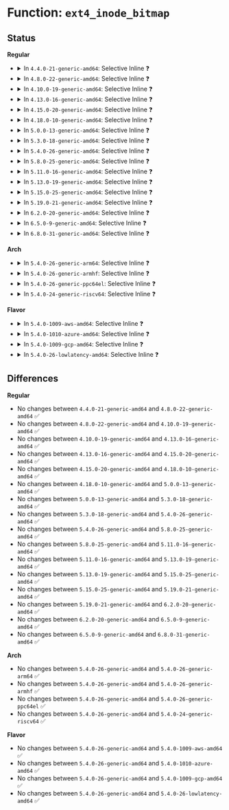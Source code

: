 # Function: <code>ext4_inode_bitmap</code>

## Status
<b>Regular</b>
<ul>
<li>
<details>
<summary>In <code>4.4.0-21-generic-amd64</code>: Selective Inline ❓</summary>

```c
ext4_fsblk_t ext4_inode_bitmap(struct super_block * sb, struct ext4_group_desc * bg)
```

```json
{
  "name": "ext4_inode_bitmap",
  "collision_type": "Unique Global",
  "inline_type": "Selective",
  "funcs": [
    {
      "addr": 18446744071581694816,
      "name": "ext4_inode_bitmap",
      "external": true,
      "loc": "fs/ext4/super.c:183",
      "file": "fs/ext4/super.c",
      "inline": "not declared, inlined",
      "caller_inline": [
        "fs/ext4/super.c:ext4_calculate_overhead",
        "fs/ext4/super.c:ext4_fill_super"
      ],
      "caller_func": [
        "fs/ext4/balloc.c:ext4_validate_block_bitmap",
        "fs/ext4/balloc.c:ext4_free_clusters_after_init",
        "fs/ext4/balloc.c:ext4_free_clusters_after_init",
        "fs/ext4/balloc.c:ext4_read_block_bitmap_nowait",
        "fs/ext4/balloc.c:ext4_read_block_bitmap_nowait",
        "fs/ext4/ialloc.c:ext4_read_inode_bitmap",
        "fs/ext4/ialloc.c:ext4_read_inode_bitmap",
        "fs/ext4/inode.c:__ext4_get_inode_loc",
        "fs/ext4/mballoc.c:ext4_free_blocks",
        "fs/ext4/mballoc.c:ext4_free_blocks",
        "fs/ext4/mballoc.c:ext4_group_add_blocks",
        "fs/ext4/mballoc.c:ext4_group_add_blocks",
        "fs/ext4/block_validity.c:ext4_setup_system_zone"
      ]
    }
  ],
  "symbols": [
    {
      "addr": 18446744071581694816,
      "name": "ext4_inode_bitmap",
      "section": ".text",
      "bind": "STB_GLOBAL",
      "size": 39
    }
  ]
}
```
</details>
</li>
<li>
<details>
<summary>In <code>4.8.0-22-generic-amd64</code>: Selective Inline ❓</summary>

```c
ext4_fsblk_t ext4_inode_bitmap(struct super_block * sb, struct ext4_group_desc * bg)
```

```json
{
  "name": "ext4_inode_bitmap",
  "collision_type": "Unique Global",
  "inline_type": "Selective",
  "funcs": [
    {
      "addr": 18446744071581908800,
      "name": "ext4_inode_bitmap",
      "external": true,
      "loc": "fs/ext4/super.c:212",
      "file": "fs/ext4/super.c",
      "inline": "not declared, inlined",
      "caller_inline": [
        "fs/ext4/super.c:ext4_fill_super",
        "fs/ext4/super.c:ext4_calculate_overhead"
      ],
      "caller_func": [
        "fs/ext4/balloc.c:ext4_read_block_bitmap_nowait",
        "fs/ext4/balloc.c:ext4_read_block_bitmap_nowait",
        "fs/ext4/balloc.c:ext4_validate_block_bitmap",
        "fs/ext4/balloc.c:ext4_free_clusters_after_init",
        "fs/ext4/balloc.c:ext4_free_clusters_after_init",
        "fs/ext4/ialloc.c:ext4_read_inode_bitmap",
        "fs/ext4/ialloc.c:ext4_read_inode_bitmap",
        "fs/ext4/inode.c:__ext4_get_inode_loc",
        "fs/ext4/mballoc.c:ext4_group_add_blocks",
        "fs/ext4/mballoc.c:ext4_group_add_blocks",
        "fs/ext4/mballoc.c:ext4_free_blocks",
        "fs/ext4/mballoc.c:ext4_free_blocks",
        "fs/ext4/block_validity.c:ext4_setup_system_zone"
      ]
    }
  ],
  "symbols": [
    {
      "addr": 18446744071581886560,
      "name": "ext4_inode_bitmap",
      "section": ".text",
      "bind": "STB_GLOBAL",
      "size": 39
    }
  ]
}
```
</details>
</li>
<li>
<details>
<summary>In <code>4.10.0-19-generic-amd64</code>: Selective Inline ❓</summary>

```c
ext4_fsblk_t ext4_inode_bitmap(struct super_block * sb, struct ext4_group_desc * bg)
```

```json
{
  "name": "ext4_inode_bitmap",
  "collision_type": "Unique Global",
  "inline_type": "Selective",
  "funcs": [
    {
      "addr": 18446744071581998849,
      "name": "ext4_inode_bitmap",
      "external": true,
      "loc": "fs/ext4/super.c:214",
      "file": "fs/ext4/super.c",
      "inline": "not declared, inlined",
      "caller_inline": [
        "fs/ext4/super.c:ext4_fill_super",
        "fs/ext4/super.c:ext4_calculate_overhead"
      ],
      "caller_func": [
        "fs/ext4/balloc.c:ext4_read_block_bitmap_nowait",
        "fs/ext4/balloc.c:ext4_read_block_bitmap_nowait",
        "fs/ext4/balloc.c:ext4_validate_block_bitmap",
        "fs/ext4/balloc.c:ext4_free_clusters_after_init",
        "fs/ext4/balloc.c:ext4_free_clusters_after_init",
        "fs/ext4/ialloc.c:ext4_read_inode_bitmap",
        "fs/ext4/ialloc.c:ext4_read_inode_bitmap",
        "fs/ext4/inode.c:__ext4_get_inode_loc",
        "fs/ext4/mballoc.c:ext4_group_add_blocks",
        "fs/ext4/mballoc.c:ext4_group_add_blocks",
        "fs/ext4/mballoc.c:ext4_free_blocks",
        "fs/ext4/mballoc.c:ext4_free_blocks",
        "fs/ext4/block_validity.c:ext4_setup_system_zone"
      ]
    }
  ],
  "symbols": [
    {
      "addr": 18446744071581975568,
      "name": "ext4_inode_bitmap",
      "section": ".text",
      "bind": "STB_GLOBAL",
      "size": 39
    }
  ]
}
```
</details>
</li>
<li>
<details>
<summary>In <code>4.13.0-16-generic-amd64</code>: Selective Inline ❓</summary>

```c
ext4_fsblk_t ext4_inode_bitmap(struct super_block * sb, struct ext4_group_desc * bg)
```

```json
{
  "name": "ext4_inode_bitmap",
  "collision_type": "Unique Global",
  "inline_type": "Selective",
  "funcs": [
    {
      "addr": 18446744071582215725,
      "name": "ext4_inode_bitmap",
      "external": true,
      "loc": "fs/ext4/super.c:216",
      "file": "fs/ext4/super.c",
      "inline": "not declared, inlined",
      "caller_inline": [
        "fs/ext4/super.c:ext4_fill_super",
        "fs/ext4/super.c:ext4_calculate_overhead"
      ],
      "caller_func": [
        "fs/ext4/balloc.c:ext4_read_block_bitmap_nowait",
        "fs/ext4/balloc.c:ext4_read_block_bitmap_nowait",
        "fs/ext4/balloc.c:ext4_validate_block_bitmap",
        "fs/ext4/balloc.c:ext4_free_clusters_after_init",
        "fs/ext4/balloc.c:ext4_free_clusters_after_init",
        "fs/ext4/block_validity.c:ext4_setup_system_zone",
        "fs/ext4/fsmap.c:ext4_getfsmap_find_fixed_metadata",
        "fs/ext4/ialloc.c:ext4_read_inode_bitmap",
        "fs/ext4/ialloc.c:ext4_read_inode_bitmap",
        "fs/ext4/inode.c:__ext4_get_inode_loc",
        "fs/ext4/mballoc.c:ext4_group_add_blocks",
        "fs/ext4/mballoc.c:ext4_group_add_blocks",
        "fs/ext4/mballoc.c:ext4_free_blocks",
        "fs/ext4/mballoc.c:ext4_free_blocks"
      ]
    }
  ],
  "symbols": [
    {
      "addr": 18446744071582191712,
      "name": "ext4_inode_bitmap",
      "section": ".text",
      "bind": "STB_GLOBAL",
      "size": 37
    }
  ]
}
```
</details>
</li>
<li>
<details>
<summary>In <code>4.15.0-20-generic-amd64</code>: Selective Inline ❓</summary>

```c
ext4_fsblk_t ext4_inode_bitmap(struct super_block * sb, struct ext4_group_desc * bg)
```

```json
{
  "name": "ext4_inode_bitmap",
  "collision_type": "Unique Global",
  "inline_type": "Selective",
  "funcs": [
    {
      "addr": 18446744071582364621,
      "name": "ext4_inode_bitmap",
      "external": true,
      "loc": "fs/ext4/super.c:216",
      "file": "fs/ext4/super.c",
      "inline": "not declared, inlined",
      "caller_inline": [
        "fs/ext4/super.c:ext4_fill_super",
        "fs/ext4/super.c:ext4_calculate_overhead"
      ],
      "caller_func": [
        "fs/ext4/balloc.c:ext4_read_block_bitmap_nowait",
        "fs/ext4/balloc.c:ext4_read_block_bitmap_nowait",
        "fs/ext4/balloc.c:ext4_validate_block_bitmap",
        "fs/ext4/balloc.c:ext4_free_clusters_after_init",
        "fs/ext4/balloc.c:ext4_free_clusters_after_init",
        "fs/ext4/block_validity.c:ext4_setup_system_zone",
        "fs/ext4/fsmap.c:ext4_getfsmap_find_fixed_metadata",
        "fs/ext4/ialloc.c:ext4_read_inode_bitmap",
        "fs/ext4/ialloc.c:ext4_read_inode_bitmap",
        "fs/ext4/inode.c:__ext4_get_inode_loc",
        "fs/ext4/mballoc.c:ext4_group_add_blocks",
        "fs/ext4/mballoc.c:ext4_group_add_blocks",
        "fs/ext4/mballoc.c:ext4_free_blocks",
        "fs/ext4/mballoc.c:ext4_free_blocks"
      ]
    }
  ],
  "symbols": [
    {
      "addr": 18446744071582340384,
      "name": "ext4_inode_bitmap",
      "section": ".text",
      "bind": "STB_GLOBAL",
      "size": 37
    }
  ]
}
```
</details>
</li>
<li>
<details>
<summary>In <code>4.18.0-10-generic-amd64</code>: Selective Inline ❓</summary>

```c
ext4_fsblk_t ext4_inode_bitmap(struct super_block * sb, struct ext4_group_desc * bg)
```

```json
{
  "name": "ext4_inode_bitmap",
  "collision_type": "Unique Global",
  "inline_type": "Selective",
  "funcs": [
    {
      "addr": 18446744071582555161,
      "name": "ext4_inode_bitmap",
      "external": true,
      "loc": "fs/ext4/super.c:216",
      "file": "fs/ext4/super.c",
      "inline": "not declared, inlined",
      "caller_inline": [
        "fs/ext4/super.c:ext4_fill_super",
        "fs/ext4/super.c:ext4_calculate_overhead"
      ],
      "caller_func": [
        "fs/ext4/balloc.c:ext4_read_block_bitmap_nowait",
        "fs/ext4/balloc.c:ext4_free_clusters_after_init",
        "fs/ext4/balloc.c:ext4_free_clusters_after_init",
        "fs/ext4/block_validity.c:ext4_setup_system_zone",
        "fs/ext4/fsmap.c:ext4_getfsmap_datadev",
        "fs/ext4/ialloc.c:ext4_read_inode_bitmap",
        "fs/ext4/ialloc.c:ext4_read_inode_bitmap",
        "fs/ext4/inode.c:__ext4_get_inode_loc",
        "fs/ext4/mballoc.c:ext4_group_add_blocks",
        "fs/ext4/mballoc.c:ext4_group_add_blocks",
        "fs/ext4/mballoc.c:ext4_free_blocks",
        "fs/ext4/mballoc.c:ext4_free_blocks"
      ]
    }
  ],
  "symbols": [
    {
      "addr": 18446744071582529872,
      "name": "ext4_inode_bitmap",
      "section": ".text",
      "bind": "STB_GLOBAL",
      "size": 37
    }
  ]
}
```
</details>
</li>
<li>
<details>
<summary>In <code>5.0.0-13-generic-amd64</code>: Selective Inline ❓</summary>

```c
ext4_fsblk_t ext4_inode_bitmap(struct super_block * sb, struct ext4_group_desc * bg)
```

```json
{
  "name": "ext4_inode_bitmap",
  "collision_type": "Unique Global",
  "inline_type": "Selective",
  "funcs": [
    {
      "addr": 18446744071582656404,
      "name": "ext4_inode_bitmap",
      "external": true,
      "loc": "fs/ext4/super.c:239",
      "file": "fs/ext4/super.c",
      "inline": "not declared, inlined",
      "caller_inline": [
        "fs/ext4/super.c:ext4_fill_super",
        "fs/ext4/super.c:ext4_calculate_overhead"
      ],
      "caller_func": [
        "fs/ext4/balloc.c:ext4_read_block_bitmap_nowait",
        "fs/ext4/balloc.c:ext4_free_clusters_after_init",
        "fs/ext4/balloc.c:ext4_free_clusters_after_init",
        "fs/ext4/block_validity.c:ext4_setup_system_zone",
        "fs/ext4/fsmap.c:ext4_getfsmap_datadev",
        "fs/ext4/ialloc.c:ext4_read_inode_bitmap",
        "fs/ext4/ialloc.c:ext4_read_inode_bitmap",
        "fs/ext4/inode.c:__ext4_get_inode_loc",
        "fs/ext4/mballoc.c:ext4_group_add_blocks",
        "fs/ext4/mballoc.c:ext4_group_add_blocks",
        "fs/ext4/mballoc.c:ext4_free_blocks",
        "fs/ext4/mballoc.c:ext4_free_blocks"
      ]
    }
  ],
  "symbols": [
    {
      "addr": 18446744071582630960,
      "name": "ext4_inode_bitmap",
      "section": ".text",
      "bind": "STB_GLOBAL",
      "size": 37
    }
  ]
}
```
</details>
</li>
<li>
<details>
<summary>In <code>5.3.0-18-generic-amd64</code>: Selective Inline ❓</summary>

```c
ext4_fsblk_t ext4_inode_bitmap(struct super_block * sb, struct ext4_group_desc * bg)
```

```json
{
  "name": "ext4_inode_bitmap",
  "collision_type": "Unique Global",
  "inline_type": "Selective",
  "funcs": [
    {
      "addr": 18446744071582824009,
      "name": "ext4_inode_bitmap",
      "external": true,
      "loc": "fs/ext4/super.c:240",
      "file": "fs/ext4/super.c",
      "inline": "not declared, inlined",
      "caller_inline": [
        "fs/ext4/super.c:ext4_calculate_overhead",
        "fs/ext4/super.c:ext4_check_descriptors"
      ],
      "caller_func": [
        "fs/ext4/balloc.c:ext4_read_block_bitmap_nowait",
        "fs/ext4/balloc.c:ext4_free_clusters_after_init",
        "fs/ext4/balloc.c:ext4_free_clusters_after_init",
        "fs/ext4/block_validity.c:ext4_setup_system_zone",
        "fs/ext4/fsmap.c:ext4_getfsmap_datadev",
        "fs/ext4/ialloc.c:ext4_read_inode_bitmap",
        "fs/ext4/ialloc.c:ext4_read_inode_bitmap",
        "fs/ext4/inode.c:__ext4_get_inode_loc",
        "fs/ext4/mballoc.c:ext4_group_add_blocks",
        "fs/ext4/mballoc.c:ext4_group_add_blocks",
        "fs/ext4/mballoc.c:ext4_free_blocks",
        "fs/ext4/mballoc.c:ext4_free_blocks"
      ]
    }
  ],
  "symbols": [
    {
      "addr": 18446744071582803584,
      "name": "ext4_inode_bitmap",
      "section": ".text",
      "bind": "STB_GLOBAL",
      "size": 37
    }
  ]
}
```
</details>
</li>
<li>
<details>
<summary>In <code>5.4.0-26-generic-amd64</code>: Selective Inline ❓</summary>

```c
ext4_fsblk_t ext4_inode_bitmap(struct super_block * sb, struct ext4_group_desc * bg)
```

```json
{
  "name": "ext4_inode_bitmap",
  "collision_type": "Unique Global",
  "inline_type": "Selective",
  "funcs": [
    {
      "addr": 18446744071582927369,
      "name": "ext4_inode_bitmap",
      "external": true,
      "loc": "fs/ext4/super.c:235",
      "file": "fs/ext4/super.c",
      "inline": "not declared, inlined",
      "caller_inline": [
        "fs/ext4/super.c:ext4_calculate_overhead",
        "fs/ext4/super.c:ext4_check_descriptors"
      ],
      "caller_func": [
        "fs/ext4/balloc.c:ext4_read_block_bitmap_nowait",
        "fs/ext4/balloc.c:ext4_free_clusters_after_init",
        "fs/ext4/balloc.c:ext4_free_clusters_after_init",
        "fs/ext4/block_validity.c:ext4_setup_system_zone",
        "fs/ext4/fsmap.c:ext4_getfsmap_datadev",
        "fs/ext4/ialloc.c:ext4_read_inode_bitmap",
        "fs/ext4/ialloc.c:ext4_read_inode_bitmap",
        "fs/ext4/inode.c:__ext4_get_inode_loc",
        "fs/ext4/mballoc.c:ext4_group_add_blocks",
        "fs/ext4/mballoc.c:ext4_group_add_blocks",
        "fs/ext4/mballoc.c:ext4_free_blocks",
        "fs/ext4/mballoc.c:ext4_free_blocks"
      ]
    }
  ],
  "symbols": [
    {
      "addr": 18446744071582906944,
      "name": "ext4_inode_bitmap",
      "section": ".text",
      "bind": "STB_GLOBAL",
      "size": 37
    }
  ]
}
```
</details>
</li>
<li>
<details>
<summary>In <code>5.8.0-25-generic-amd64</code>: Selective Inline ❓</summary>

```c
ext4_fsblk_t ext4_inode_bitmap(struct super_block * sb, struct ext4_group_desc * bg)
```

```json
{
  "name": "ext4_inode_bitmap",
  "collision_type": "Unique Global",
  "inline_type": "Selective",
  "funcs": [
    {
      "addr": 18446744071583222891,
      "name": "ext4_inode_bitmap",
      "external": true,
      "loc": "fs/ext4/super.c:215",
      "file": "fs/ext4/super.c",
      "inline": "not declared, inlined",
      "caller_inline": [
        "fs/ext4/super.c:count_overhead",
        "fs/ext4/super.c:ext4_check_descriptors"
      ],
      "caller_func": [
        "fs/ext4/balloc.c:ext4_valid_block_bitmap",
        "fs/ext4/balloc.c:ext4_init_block_bitmap",
        "fs/ext4/balloc.c:ext4_num_overhead_clusters",
        "fs/ext4/balloc.c:ext4_num_overhead_clusters",
        "fs/ext4/block_validity.c:ext4_setup_system_zone",
        "fs/ext4/fsmap.c:ext4_getfsmap_find_fixed_metadata",
        "fs/ext4/ialloc.c:ext4_read_inode_bitmap",
        "fs/ext4/ialloc.c:ext4_validate_inode_bitmap",
        "fs/ext4/inode.c:__ext4_get_inode_loc",
        "fs/ext4/mballoc.c:ext4_group_add_blocks",
        "fs/ext4/mballoc.c:ext4_group_add_blocks",
        "fs/ext4/mballoc.c:ext4_free_blocks",
        "fs/ext4/mballoc.c:ext4_free_blocks"
      ]
    }
  ],
  "symbols": [
    {
      "addr": 18446744071583220480,
      "name": "ext4_inode_bitmap",
      "section": ".text",
      "bind": "STB_GLOBAL",
      "size": 37
    }
  ]
}
```
</details>
</li>
<li>
<details>
<summary>In <code>5.11.0-16-generic-amd64</code>: Selective Inline ❓</summary>

```c
ext4_fsblk_t ext4_inode_bitmap(struct super_block * sb, struct ext4_group_desc * bg)
```

```json
{
  "name": "ext4_inode_bitmap",
  "collision_type": "Unique Global",
  "inline_type": "Selective",
  "funcs": [
    {
      "addr": 18446744071583324779,
      "name": "ext4_inode_bitmap",
      "external": true,
      "loc": "fs/ext4/super.c:304",
      "file": "fs/ext4/super.c",
      "inline": "not declared, inlined",
      "caller_inline": [
        "fs/ext4/super.c:count_overhead",
        "fs/ext4/super.c:ext4_check_descriptors"
      ],
      "caller_func": [
        "fs/ext4/balloc.c:ext4_valid_block_bitmap",
        "fs/ext4/balloc.c:ext4_init_block_bitmap",
        "fs/ext4/balloc.c:ext4_num_overhead_clusters",
        "fs/ext4/balloc.c:ext4_num_overhead_clusters",
        "fs/ext4/block_validity.c:ext4_setup_system_zone",
        "fs/ext4/fsmap.c:ext4_getfsmap_find_fixed_metadata",
        "fs/ext4/ialloc.c:ext4_read_inode_bitmap",
        "fs/ext4/ialloc.c:ext4_validate_inode_bitmap",
        "fs/ext4/inode.c:__ext4_get_inode_loc",
        "fs/ext4/mballoc.c:ext4_group_add_blocks",
        "fs/ext4/mballoc.c:ext4_group_add_blocks",
        "fs/ext4/mballoc.c:ext4_free_blocks",
        "fs/ext4/mballoc.c:ext4_free_blocks"
      ]
    }
  ],
  "symbols": [
    {
      "addr": 18446744071583322400,
      "name": "ext4_inode_bitmap",
      "section": ".text",
      "bind": "STB_GLOBAL",
      "size": 37
    }
  ]
}
```
</details>
</li>
<li>
<details>
<summary>In <code>5.13.0-19-generic-amd64</code>: Selective Inline ❓</summary>

```c
ext4_fsblk_t ext4_inode_bitmap(struct super_block * sb, struct ext4_group_desc * bg)
```

```json
{
  "name": "ext4_inode_bitmap",
  "collision_type": "Unique Global",
  "inline_type": "Selective",
  "funcs": [
    {
      "addr": 18446744071583347514,
      "name": "ext4_inode_bitmap",
      "external": true,
      "loc": "fs/ext4/super.c:304",
      "file": "fs/ext4/super.c",
      "inline": "not declared, inlined",
      "caller_inline": [
        "fs/ext4/super.c:count_overhead",
        "fs/ext4/super.c:ext4_check_descriptors"
      ],
      "caller_func": [
        "fs/ext4/balloc.c:ext4_valid_block_bitmap",
        "fs/ext4/balloc.c:ext4_init_block_bitmap",
        "fs/ext4/balloc.c:ext4_num_overhead_clusters",
        "fs/ext4/balloc.c:ext4_num_overhead_clusters",
        "fs/ext4/block_validity.c:ext4_setup_system_zone",
        "fs/ext4/fsmap.c:ext4_getfsmap_find_fixed_metadata",
        "fs/ext4/ialloc.c:ext4_read_inode_bitmap",
        "fs/ext4/ialloc.c:ext4_read_inode_bitmap",
        "fs/ext4/inode.c:__ext4_get_inode_loc",
        "fs/ext4/mballoc.c:ext4_group_add_blocks",
        "fs/ext4/mballoc.c:ext4_group_add_blocks",
        "fs/ext4/mballoc.c:ext4_free_blocks",
        "fs/ext4/mballoc.c:ext4_free_blocks"
      ]
    }
  ],
  "symbols": [
    {
      "addr": 18446744071583345216,
      "name": "ext4_inode_bitmap",
      "section": ".text",
      "bind": "STB_GLOBAL",
      "size": 37
    }
  ]
}
```
</details>
</li>
<li>
<details>
<summary>In <code>5.15.0-25-generic-amd64</code>: Selective Inline ❓</summary>

```c
ext4_fsblk_t ext4_inode_bitmap(struct super_block * sb, struct ext4_group_desc * bg)
```

```json
{
  "name": "ext4_inode_bitmap",
  "collision_type": "Unique Global",
  "inline_type": "Selective",
  "funcs": [
    {
      "addr": 18446744071583691440,
      "name": "ext4_inode_bitmap",
      "external": true,
      "loc": "fs/ext4/super.c:301",
      "file": "fs/ext4/super.c",
      "inline": "not declared, inlined",
      "caller_inline": [
        "fs/ext4/super.c:count_overhead",
        "fs/ext4/super.c:ext4_check_descriptors"
      ],
      "caller_func": [
        "fs/ext4/balloc.c:ext4_valid_block_bitmap",
        "fs/ext4/balloc.c:ext4_init_block_bitmap",
        "fs/ext4/balloc.c:ext4_num_overhead_clusters",
        "fs/ext4/balloc.c:ext4_num_overhead_clusters",
        "fs/ext4/block_validity.c:ext4_setup_system_zone",
        "fs/ext4/fsmap.c:ext4_getfsmap_find_fixed_metadata",
        "fs/ext4/ialloc.c:ext4_read_inode_bitmap",
        "fs/ext4/ialloc.c:ext4_read_inode_bitmap",
        "fs/ext4/inode.c:__ext4_get_inode_loc",
        "fs/ext4/mballoc.c:ext4_group_add_blocks",
        "fs/ext4/mballoc.c:ext4_group_add_blocks",
        "fs/ext4/mballoc.c:ext4_free_blocks",
        "fs/ext4/mballoc.c:ext4_free_blocks"
      ]
    }
  ],
  "symbols": [
    {
      "addr": 18446744071583689040,
      "name": "ext4_inode_bitmap",
      "section": ".text",
      "bind": "STB_GLOBAL",
      "size": 37
    }
  ]
}
```
</details>
</li>
<li>
<details>
<summary>In <code>5.19.0-21-generic-amd64</code>: Selective Inline ❓</summary>

```c
ext4_fsblk_t ext4_inode_bitmap(struct super_block * sb, struct ext4_group_desc * bg)
```

```json
{
  "name": "ext4_inode_bitmap",
  "collision_type": "Unique Global",
  "inline_type": "Selective",
  "funcs": [
    {
      "addr": 18446744071584242522,
      "name": "ext4_inode_bitmap",
      "external": true,
      "loc": "fs/ext4/super.c:320",
      "file": "fs/ext4/super.c",
      "inline": "not declared, inlined",
      "caller_inline": [
        "fs/ext4/super.c:count_overhead",
        "fs/ext4/super.c:ext4_check_descriptors"
      ],
      "caller_func": [
        "fs/ext4/balloc.c:ext4_valid_block_bitmap",
        "fs/ext4/balloc.c:ext4_init_block_bitmap",
        "fs/ext4/balloc.c:ext4_num_overhead_clusters",
        "fs/ext4/balloc.c:ext4_num_overhead_clusters",
        "fs/ext4/block_validity.c:ext4_setup_system_zone",
        "fs/ext4/fsmap.c:ext4_getfsmap_find_fixed_metadata",
        "fs/ext4/ialloc.c:ext4_read_inode_bitmap",
        "fs/ext4/ialloc.c:ext4_read_inode_bitmap",
        "fs/ext4/inode.c:__ext4_get_inode_loc"
      ]
    }
  ],
  "symbols": [
    {
      "addr": 18446744071584239696,
      "name": "ext4_inode_bitmap",
      "section": ".text",
      "bind": "STB_GLOBAL",
      "size": 47
    }
  ]
}
```
</details>
</li>
<li>
<details>
<summary>In <code>6.2.0-20-generic-amd64</code>: Selective Inline ❓</summary>

```c
ext4_fsblk_t ext4_inode_bitmap(struct super_block * sb, struct ext4_group_desc * bg)
```

```json
{
  "name": "ext4_inode_bitmap",
  "collision_type": "Unique Global",
  "inline_type": "Selective",
  "funcs": [
    {
      "addr": 18446744071584887418,
      "name": "ext4_inode_bitmap",
      "external": true,
      "loc": "fs/ext4/super.c:314",
      "file": "fs/ext4/super.c",
      "inline": "not declared, inlined",
      "caller_inline": [
        "fs/ext4/super.c:count_overhead",
        "fs/ext4/super.c:ext4_check_descriptors"
      ],
      "caller_func": [
        "fs/ext4/balloc.c:ext4_valid_block_bitmap",
        "fs/ext4/balloc.c:ext4_init_block_bitmap",
        "fs/ext4/balloc.c:ext4_num_overhead_clusters",
        "fs/ext4/balloc.c:ext4_num_overhead_clusters",
        "fs/ext4/block_validity.c:ext4_setup_system_zone",
        "fs/ext4/fsmap.c:ext4_getfsmap_find_fixed_metadata",
        "fs/ext4/ialloc.c:ext4_read_inode_bitmap",
        "fs/ext4/ialloc.c:ext4_validate_inode_bitmap",
        "fs/ext4/inode.c:__ext4_get_inode_loc"
      ]
    }
  ],
  "symbols": [
    {
      "addr": 18446744071584884048,
      "name": "ext4_inode_bitmap",
      "section": ".text",
      "bind": "STB_GLOBAL",
      "size": 47
    }
  ]
}
```
</details>
</li>
<li>
<details>
<summary>In <code>6.5.0-9-generic-amd64</code>: Selective Inline ❓</summary>

```c
ext4_fsblk_t ext4_inode_bitmap(struct super_block * sb, struct ext4_group_desc * bg)
```

```json
{
  "name": "ext4_inode_bitmap",
  "collision_type": "Unique Global",
  "inline_type": "Selective",
  "funcs": [
    {
      "addr": 18446744071585114570,
      "name": "ext4_inode_bitmap",
      "external": true,
      "loc": "fs/ext4/super.c:314",
      "file": "fs/ext4/super.c",
      "inline": "not declared, inlined",
      "caller_inline": [
        "fs/ext4/super.c:count_overhead",
        "fs/ext4/super.c:ext4_check_descriptors"
      ],
      "caller_func": [
        "fs/ext4/balloc.c:ext4_valid_block_bitmap",
        "fs/ext4/balloc.c:ext4_init_block_bitmap",
        "fs/ext4/balloc.c:ext4_num_overhead_clusters",
        "fs/ext4/balloc.c:ext4_num_overhead_clusters",
        "fs/ext4/block_validity.c:ext4_setup_system_zone",
        "fs/ext4/fsmap.c:ext4_getfsmap_find_fixed_metadata",
        "fs/ext4/ialloc.c:ext4_read_inode_bitmap",
        "fs/ext4/ialloc.c:ext4_validate_inode_bitmap",
        "fs/ext4/inode.c:__ext4_get_inode_loc"
      ]
    }
  ],
  "symbols": [
    {
      "addr": 18446744071585111248,
      "name": "ext4_inode_bitmap",
      "section": ".text",
      "bind": "STB_GLOBAL",
      "size": 47
    }
  ]
}
```
</details>
</li>
<li>
<details>
<summary>In <code>6.8.0-31-generic-amd64</code>: Selective Inline ❓</summary>

```c
ext4_fsblk_t ext4_inode_bitmap(struct super_block * sb, struct ext4_group_desc * bg)
```

```json
{
  "name": "ext4_inode_bitmap",
  "collision_type": "Unique Global",
  "inline_type": "Selective",
  "funcs": [
    {
      "addr": 18446744071585346986,
      "name": "ext4_inode_bitmap",
      "external": true,
      "loc": "fs/ext4/super.c:322",
      "file": "fs/ext4/super.c",
      "inline": "not declared, inlined",
      "caller_inline": [
        "fs/ext4/super.c:count_overhead",
        "fs/ext4/super.c:ext4_check_descriptors"
      ],
      "caller_func": [
        "fs/ext4/balloc.c:ext4_valid_block_bitmap",
        "fs/ext4/balloc.c:ext4_init_block_bitmap",
        "fs/ext4/balloc.c:ext4_num_overhead_clusters",
        "fs/ext4/balloc.c:ext4_num_overhead_clusters",
        "fs/ext4/block_validity.c:ext4_setup_system_zone",
        "fs/ext4/fsmap.c:ext4_getfsmap_find_fixed_metadata",
        "fs/ext4/ialloc.c:ext4_read_inode_bitmap",
        "fs/ext4/ialloc.c:ext4_validate_inode_bitmap",
        "fs/ext4/inode.c:__ext4_get_inode_loc"
      ]
    }
  ],
  "symbols": [
    {
      "addr": 18446744071585343696,
      "name": "ext4_inode_bitmap",
      "section": ".text",
      "bind": "STB_GLOBAL",
      "size": 47
    }
  ]
}
```
</details>
</li>
</ul>
<b>Arch</b>
<ul>
<li>
<details>
<summary>In <code>5.4.0-26-generic-arm64</code>: Selective Inline ❓</summary>

```c
ext4_fsblk_t ext4_inode_bitmap(struct super_block * sb, struct ext4_group_desc * bg)
```

```json
{
  "name": "ext4_inode_bitmap",
  "collision_type": "Unique Global",
  "inline_type": "Selective",
  "funcs": [
    {
      "addr": 18446603336494604220,
      "name": "ext4_inode_bitmap",
      "external": true,
      "loc": "fs/ext4/super.c:235",
      "file": "fs/ext4/super.c",
      "inline": "not declared, inlined",
      "caller_inline": [
        "fs/ext4/super.c:ext4_calculate_overhead",
        "fs/ext4/super.c:ext4_check_descriptors"
      ],
      "caller_func": [
        "fs/ext4/balloc.c:ext4_read_block_bitmap_nowait",
        "fs/ext4/balloc.c:ext4_free_clusters_after_init",
        "fs/ext4/balloc.c:ext4_free_clusters_after_init",
        "fs/ext4/block_validity.c:ext4_setup_system_zone",
        "fs/ext4/fsmap.c:ext4_getfsmap_datadev",
        "fs/ext4/ialloc.c:ext4_read_inode_bitmap",
        "fs/ext4/ialloc.c:ext4_read_inode_bitmap",
        "fs/ext4/inode.c:__ext4_get_inode_loc",
        "fs/ext4/mballoc.c:ext4_group_add_blocks",
        "fs/ext4/mballoc.c:ext4_group_add_blocks",
        "fs/ext4/mballoc.c:ext4_free_blocks",
        "fs/ext4/mballoc.c:ext4_free_blocks"
      ]
    }
  ],
  "symbols": [
    {
      "addr": 18446603336494581888,
      "name": "ext4_inode_bitmap",
      "section": ".text",
      "bind": "STB_GLOBAL",
      "size": 68
    }
  ]
}
```
</details>
</li>
<li>
<details>
<summary>In <code>5.4.0-26-generic-armhf</code>: Selective Inline ❓</summary>

```c
ext4_fsblk_t ext4_inode_bitmap(struct super_block * sb, struct ext4_group_desc * bg)
```

```json
{
  "name": "ext4_inode_bitmap",
  "collision_type": "Unique Global",
  "inline_type": "Selective",
  "funcs": [
    {
      "addr": 3228047376,
      "name": "ext4_inode_bitmap",
      "external": true,
      "loc": "fs/ext4/super.c:235",
      "file": "fs/ext4/super.c",
      "inline": "not declared, inlined",
      "caller_inline": [
        "fs/ext4/super.c:ext4_calculate_overhead",
        "fs/ext4/super.c:ext4_check_descriptors"
      ],
      "caller_func": [
        "fs/ext4/balloc.c:ext4_read_block_bitmap_nowait",
        "fs/ext4/balloc.c:ext4_free_clusters_after_init",
        "fs/ext4/balloc.c:ext4_free_clusters_after_init",
        "fs/ext4/block_validity.c:ext4_setup_system_zone",
        "fs/ext4/fsmap.c:ext4_getfsmap_find_fixed_metadata",
        "fs/ext4/ialloc.c:ext4_read_inode_bitmap",
        "fs/ext4/ialloc.c:ext4_read_inode_bitmap",
        "fs/ext4/inode.c:__ext4_get_inode_loc",
        "fs/ext4/mballoc.c:ext4_group_add_blocks",
        "fs/ext4/mballoc.c:ext4_group_add_blocks",
        "fs/ext4/mballoc.c:ext4_free_blocks",
        "fs/ext4/mballoc.c:ext4_free_blocks"
      ]
    }
  ],
  "symbols": [
    {
      "addr": 3228024924,
      "name": "ext4_inode_bitmap",
      "section": ".text",
      "bind": "STB_GLOBAL",
      "size": 52
    }
  ]
}
```
</details>
</li>
<li>
<details>
<summary>In <code>5.4.0-26-generic-ppc64el</code>: Selective Inline ❓</summary>

```c
ext4_fsblk_t ext4_inode_bitmap(struct super_block * sb, struct ext4_group_desc * bg)
```

```json
{
  "name": "ext4_inode_bitmap",
  "collision_type": "Unique Global",
  "inline_type": "Selective",
  "funcs": [
    {
      "addr": 13835058055288406580,
      "name": "ext4_inode_bitmap",
      "external": true,
      "loc": "fs/ext4/super.c:235",
      "file": "fs/ext4/super.c",
      "inline": "not declared, inlined",
      "caller_inline": [
        "fs/ext4/super.c:ext4_calculate_overhead",
        "fs/ext4/super.c:ext4_check_descriptors"
      ],
      "caller_func": [
        "fs/ext4/balloc.c:ext4_read_block_bitmap_nowait",
        "fs/ext4/balloc.c:ext4_free_clusters_after_init",
        "fs/ext4/balloc.c:ext4_free_clusters_after_init",
        "fs/ext4/block_validity.c:ext4_setup_system_zone",
        "fs/ext4/fsmap.c:ext4_getfsmap_datadev",
        "fs/ext4/ialloc.c:ext4_read_inode_bitmap",
        "fs/ext4/ialloc.c:ext4_read_inode_bitmap",
        "fs/ext4/inode.c:__ext4_get_inode_loc",
        "fs/ext4/mballoc.c:ext4_group_add_blocks",
        "fs/ext4/mballoc.c:ext4_group_add_blocks",
        "fs/ext4/mballoc.c:ext4_free_blocks",
        "fs/ext4/mballoc.c:ext4_free_blocks"
      ]
    }
  ],
  "symbols": [
    {
      "addr": 13835058055288379984,
      "name": "ext4_inode_bitmap",
      "section": ".text",
      "bind": "STB_GLOBAL",
      "size": 44
    }
  ]
}
```
</details>
</li>
<li>
<details>
<summary>In <code>5.4.0-24-generic-riscv64</code>: Selective Inline ❓</summary>

```c
ext4_fsblk_t ext4_inode_bitmap(struct super_block * sb, struct ext4_group_desc * bg)
```

```json
{
  "name": "ext4_inode_bitmap",
  "collision_type": "Unique Global",
  "inline_type": "Selective",
  "funcs": [
    {
      "addr": 18446743936273979914,
      "name": "ext4_inode_bitmap",
      "external": true,
      "loc": "fs/ext4/super.c:235",
      "file": "fs/ext4/super.c",
      "inline": "not declared, inlined",
      "caller_inline": [
        "fs/ext4/super.c:ext4_calculate_overhead",
        "fs/ext4/super.c:ext4_check_descriptors"
      ],
      "caller_func": [
        "fs/ext4/balloc.c:ext4_read_block_bitmap_nowait",
        "fs/ext4/balloc.c:ext4_free_clusters_after_init",
        "fs/ext4/balloc.c:ext4_free_clusters_after_init",
        "fs/ext4/block_validity.c:ext4_setup_system_zone",
        "fs/ext4/fsmap.c:ext4_getfsmap_datadev",
        "fs/ext4/ialloc.c:ext4_read_inode_bitmap",
        "fs/ext4/ialloc.c:ext4_read_inode_bitmap",
        "fs/ext4/inode.c:__ext4_get_inode_loc",
        "fs/ext4/mballoc.c:ext4_group_add_blocks",
        "fs/ext4/mballoc.c:ext4_group_add_blocks",
        "fs/ext4/mballoc.c:ext4_free_blocks",
        "fs/ext4/mballoc.c:ext4_free_blocks"
      ]
    }
  ],
  "symbols": [
    {
      "addr": 18446743936273961628,
      "name": "ext4_inode_bitmap",
      "section": ".text",
      "bind": "STB_GLOBAL",
      "size": 64
    }
  ]
}
```
</details>
</li>
</ul>
<b>Flavor</b>
<ul>
<li>
<details>
<summary>In <code>5.4.0-1009-aws-amd64</code>: Selective Inline ❓</summary>

```c
ext4_fsblk_t ext4_inode_bitmap(struct super_block * sb, struct ext4_group_desc * bg)
```

```json
{
  "name": "ext4_inode_bitmap",
  "collision_type": "Unique Global",
  "inline_type": "Selective",
  "funcs": [
    {
      "addr": 18446744071582896105,
      "name": "ext4_inode_bitmap",
      "external": true,
      "loc": "fs/ext4/super.c:235",
      "file": "fs/ext4/super.c",
      "inline": "not declared, inlined",
      "caller_inline": [
        "fs/ext4/super.c:ext4_calculate_overhead",
        "fs/ext4/super.c:ext4_check_descriptors"
      ],
      "caller_func": [
        "fs/ext4/balloc.c:ext4_read_block_bitmap_nowait",
        "fs/ext4/balloc.c:ext4_free_clusters_after_init",
        "fs/ext4/balloc.c:ext4_free_clusters_after_init",
        "fs/ext4/block_validity.c:ext4_setup_system_zone",
        "fs/ext4/fsmap.c:ext4_getfsmap_datadev",
        "fs/ext4/ialloc.c:ext4_read_inode_bitmap",
        "fs/ext4/ialloc.c:ext4_read_inode_bitmap",
        "fs/ext4/inode.c:__ext4_get_inode_loc",
        "fs/ext4/mballoc.c:ext4_group_add_blocks",
        "fs/ext4/mballoc.c:ext4_group_add_blocks",
        "fs/ext4/mballoc.c:ext4_free_blocks",
        "fs/ext4/mballoc.c:ext4_free_blocks"
      ]
    }
  ],
  "symbols": [
    {
      "addr": 18446744071582875680,
      "name": "ext4_inode_bitmap",
      "section": ".text",
      "bind": "STB_GLOBAL",
      "size": 37
    }
  ]
}
```
</details>
</li>
<li>
<details>
<summary>In <code>5.4.0-1010-azure-amd64</code>: Selective Inline ❓</summary>

```c
ext4_fsblk_t ext4_inode_bitmap(struct super_block * sb, struct ext4_group_desc * bg)
```

```json
{
  "name": "ext4_inode_bitmap",
  "collision_type": "Unique Global",
  "inline_type": "Selective",
  "funcs": [
    {
      "addr": 18446744071582833257,
      "name": "ext4_inode_bitmap",
      "external": true,
      "loc": "fs/ext4/super.c:235",
      "file": "fs/ext4/super.c",
      "inline": "not declared, inlined",
      "caller_inline": [
        "fs/ext4/super.c:ext4_calculate_overhead",
        "fs/ext4/super.c:ext4_check_descriptors"
      ],
      "caller_func": [
        "fs/ext4/balloc.c:ext4_read_block_bitmap_nowait",
        "fs/ext4/balloc.c:ext4_free_clusters_after_init",
        "fs/ext4/balloc.c:ext4_free_clusters_after_init",
        "fs/ext4/block_validity.c:ext4_setup_system_zone",
        "fs/ext4/fsmap.c:ext4_getfsmap_datadev",
        "fs/ext4/ialloc.c:ext4_read_inode_bitmap",
        "fs/ext4/ialloc.c:ext4_read_inode_bitmap",
        "fs/ext4/inode.c:__ext4_get_inode_loc",
        "fs/ext4/mballoc.c:ext4_group_add_blocks",
        "fs/ext4/mballoc.c:ext4_group_add_blocks",
        "fs/ext4/mballoc.c:ext4_free_blocks",
        "fs/ext4/mballoc.c:ext4_free_blocks"
      ]
    }
  ],
  "symbols": [
    {
      "addr": 18446744071582812832,
      "name": "ext4_inode_bitmap",
      "section": ".text",
      "bind": "STB_GLOBAL",
      "size": 37
    }
  ]
}
```
</details>
</li>
<li>
<details>
<summary>In <code>5.4.0-1009-gcp-amd64</code>: Selective Inline ❓</summary>

```c
ext4_fsblk_t ext4_inode_bitmap(struct super_block * sb, struct ext4_group_desc * bg)
```

```json
{
  "name": "ext4_inode_bitmap",
  "collision_type": "Unique Global",
  "inline_type": "Selective",
  "funcs": [
    {
      "addr": 18446744071582885001,
      "name": "ext4_inode_bitmap",
      "external": true,
      "loc": "fs/ext4/super.c:235",
      "file": "fs/ext4/super.c",
      "inline": "not declared, inlined",
      "caller_inline": [
        "fs/ext4/super.c:ext4_calculate_overhead",
        "fs/ext4/super.c:ext4_check_descriptors"
      ],
      "caller_func": [
        "fs/ext4/balloc.c:ext4_read_block_bitmap_nowait",
        "fs/ext4/balloc.c:ext4_free_clusters_after_init",
        "fs/ext4/balloc.c:ext4_free_clusters_after_init",
        "fs/ext4/block_validity.c:ext4_setup_system_zone",
        "fs/ext4/fsmap.c:ext4_getfsmap_datadev",
        "fs/ext4/ialloc.c:ext4_read_inode_bitmap",
        "fs/ext4/ialloc.c:ext4_read_inode_bitmap",
        "fs/ext4/inode.c:__ext4_get_inode_loc",
        "fs/ext4/mballoc.c:ext4_group_add_blocks",
        "fs/ext4/mballoc.c:ext4_group_add_blocks",
        "fs/ext4/mballoc.c:ext4_free_blocks",
        "fs/ext4/mballoc.c:ext4_free_blocks"
      ]
    }
  ],
  "symbols": [
    {
      "addr": 18446744071582864560,
      "name": "ext4_inode_bitmap",
      "section": ".text",
      "bind": "STB_GLOBAL",
      "size": 37
    }
  ]
}
```
</details>
</li>
<li>
<details>
<summary>In <code>5.4.0-26-lowlatency-amd64</code>: Selective Inline ❓</summary>

```c
ext4_fsblk_t ext4_inode_bitmap(struct super_block * sb, struct ext4_group_desc * bg)
```

```json
{
  "name": "ext4_inode_bitmap",
  "collision_type": "Unique Global",
  "inline_type": "Selective",
  "funcs": [
    {
      "addr": 18446744071582971753,
      "name": "ext4_inode_bitmap",
      "external": true,
      "loc": "fs/ext4/super.c:235",
      "file": "fs/ext4/super.c",
      "inline": "not declared, inlined",
      "caller_inline": [
        "fs/ext4/super.c:ext4_calculate_overhead",
        "fs/ext4/super.c:ext4_check_descriptors"
      ],
      "caller_func": [
        "fs/ext4/balloc.c:ext4_read_block_bitmap_nowait",
        "fs/ext4/balloc.c:ext4_free_clusters_after_init",
        "fs/ext4/balloc.c:ext4_free_clusters_after_init",
        "fs/ext4/block_validity.c:ext4_setup_system_zone",
        "fs/ext4/fsmap.c:ext4_getfsmap_datadev",
        "fs/ext4/ialloc.c:ext4_read_inode_bitmap",
        "fs/ext4/ialloc.c:ext4_read_inode_bitmap",
        "fs/ext4/inode.c:__ext4_get_inode_loc",
        "fs/ext4/mballoc.c:ext4_group_add_blocks",
        "fs/ext4/mballoc.c:ext4_group_add_blocks",
        "fs/ext4/mballoc.c:ext4_free_blocks",
        "fs/ext4/mballoc.c:ext4_free_blocks"
      ]
    }
  ],
  "symbols": [
    {
      "addr": 18446744071582951216,
      "name": "ext4_inode_bitmap",
      "section": ".text",
      "bind": "STB_GLOBAL",
      "size": 37
    }
  ]
}
```
</details>
</li>
</ul>

## Differences
<b>Regular</b>
<ul>
<li>
No changes between <code>4.4.0-21-generic-amd64</code> and <code>4.8.0-22-generic-amd64</code> ✅
</li>
<li>
No changes between <code>4.8.0-22-generic-amd64</code> and <code>4.10.0-19-generic-amd64</code> ✅
</li>
<li>
No changes between <code>4.10.0-19-generic-amd64</code> and <code>4.13.0-16-generic-amd64</code> ✅
</li>
<li>
No changes between <code>4.13.0-16-generic-amd64</code> and <code>4.15.0-20-generic-amd64</code> ✅
</li>
<li>
No changes between <code>4.15.0-20-generic-amd64</code> and <code>4.18.0-10-generic-amd64</code> ✅
</li>
<li>
No changes between <code>4.18.0-10-generic-amd64</code> and <code>5.0.0-13-generic-amd64</code> ✅
</li>
<li>
No changes between <code>5.0.0-13-generic-amd64</code> and <code>5.3.0-18-generic-amd64</code> ✅
</li>
<li>
No changes between <code>5.3.0-18-generic-amd64</code> and <code>5.4.0-26-generic-amd64</code> ✅
</li>
<li>
No changes between <code>5.4.0-26-generic-amd64</code> and <code>5.8.0-25-generic-amd64</code> ✅
</li>
<li>
No changes between <code>5.8.0-25-generic-amd64</code> and <code>5.11.0-16-generic-amd64</code> ✅
</li>
<li>
No changes between <code>5.11.0-16-generic-amd64</code> and <code>5.13.0-19-generic-amd64</code> ✅
</li>
<li>
No changes between <code>5.13.0-19-generic-amd64</code> and <code>5.15.0-25-generic-amd64</code> ✅
</li>
<li>
No changes between <code>5.15.0-25-generic-amd64</code> and <code>5.19.0-21-generic-amd64</code> ✅
</li>
<li>
No changes between <code>5.19.0-21-generic-amd64</code> and <code>6.2.0-20-generic-amd64</code> ✅
</li>
<li>
No changes between <code>6.2.0-20-generic-amd64</code> and <code>6.5.0-9-generic-amd64</code> ✅
</li>
<li>
No changes between <code>6.5.0-9-generic-amd64</code> and <code>6.8.0-31-generic-amd64</code> ✅
</li>
</ul>
<b>Arch</b>
<ul>
<li>
No changes between <code>5.4.0-26-generic-amd64</code> and <code>5.4.0-26-generic-arm64</code> ✅
</li>
<li>
No changes between <code>5.4.0-26-generic-amd64</code> and <code>5.4.0-26-generic-armhf</code> ✅
</li>
<li>
No changes between <code>5.4.0-26-generic-amd64</code> and <code>5.4.0-26-generic-ppc64el</code> ✅
</li>
<li>
No changes between <code>5.4.0-26-generic-amd64</code> and <code>5.4.0-24-generic-riscv64</code> ✅
</li>
</ul>
<b>Flavor</b>
<ul>
<li>
No changes between <code>5.4.0-26-generic-amd64</code> and <code>5.4.0-1009-aws-amd64</code> ✅
</li>
<li>
No changes between <code>5.4.0-26-generic-amd64</code> and <code>5.4.0-1010-azure-amd64</code> ✅
</li>
<li>
No changes between <code>5.4.0-26-generic-amd64</code> and <code>5.4.0-1009-gcp-amd64</code> ✅
</li>
<li>
No changes between <code>5.4.0-26-generic-amd64</code> and <code>5.4.0-26-lowlatency-amd64</code> ✅
</li>
</ul>
